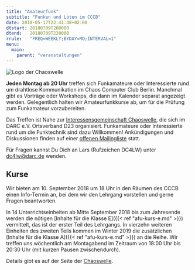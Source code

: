 ```yaml
---
title: "Amateurfunk"
subtitle: "Funken und Löten im CCCB"
date: 2018-05-17T22:41:48+02:00
dtstart: 20180709T200000
dtend:   20180709T220000
rrule:   "FREQ=WEEKLY;BYDAY=MO;INTERVAL=1"
menu:
  main:
    parent: "veranstaltungen"
---
```

![Logo der Chaoswelle](/img/chaoswelle.png "Logo der Chaoswelle")

**Jeden Montag ab 20 Uhr** treffen sich Funkamateure oder Interessierte
rund um drahtlose Kommunikation im Chaos Computer Club Berlin. Manchmal
gibt es Vorträge oder Workshops, die dann im Kalender separat angezeigt
werden. Gelegentlich halten wir Amateurfunkkurse ab, um für die Prüfung zum
Funkamateur vorzubereiten.

Das Treffen ist Nahe zur [Interessensgemeinschaft
Chaoswelle](http://chaoswelle.de), die sich im DARC e.V. Ortsverband D23
organisiert. Funkamateure oder Interessierte rund um die Funktechnik sind dazu
Willkommen! Ankündigungen und Diskussionen finden auf einer [offenen
Mailingliste](http://lists.chaoswelle.de/listinfo/berlin) statt.

Für Fragen kannst Du Dich an Lars (Rufzeichen DC4LW) unter <dc4lw@darc.de>
wenden.

## Kurse

Wir bieten am 10. September 2018 um 18 Uhr in den Räumen des CCCB einen
Info-Termin an, bei dem wir den Lehrgang vorstellen und gerne Fragen
beantworten.

In 14 Unterrichtseinheiten ab Mitte September 2018 bis zum Jahresende werden
die nötigen [Inhalte für die Klasse E]({{< ref "afu-kurs-e.md" >}})
vermittelt, das ist der erster Teil des Lehrgangs. In vierzehn weiteren
Einheiten des zweiten Teils kommen im Winter 2019 die zusätzlichen [Inhalte für
die Klasse A]({{< ref "afu-kurs-e.md" >}}) an die Reihe. Wir treffen uns
wöchentlich am Montagabend im Zeitraum von 18:00 Uhr bis 20:30 Uhr (mit kurzen
Pausen zwischendurch).

Details gibt es auf der Seite der [Chaoswelle](https://www.chaoswelle.de/Lehrgang_Berlin_2018).
